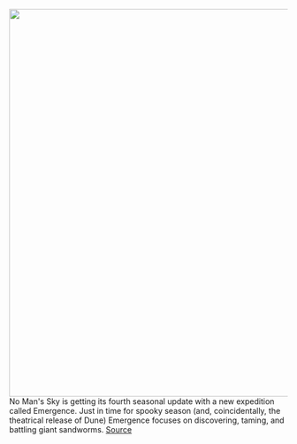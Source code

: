 <img src='https://cdn.vox-cdn.com/thumbor/PXAqGvpaqTDMbzm_nvuFPTZovm4=/0x0:3840x2160/1200x800/filters:focal(1613x773:2227x1387)/cdn.vox-cdn.com/uploads/chorus_image/image/70020007/No_Man_s_Sky_Emergence_Expedition_Screen_1.0.png' width='700px' /><br/>
No Man's Sky is getting its fourth seasonal update with a new expedition called Emergence. Just in time for spooky season (and, coincidentally, the theatrical release of Dune) Emergence focuses on discovering, taming, and battling giant sandworms.
<a href='https://www.theverge.com/2021/10/20/22736219/no-mans-sky-new-expedition-emergence-hello-games'> Source <a/>